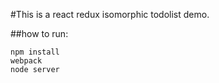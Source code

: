 #This is a react redux isomorphic todolist demo.

##how to run:

```
npm install
webpack
node server
```
